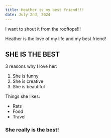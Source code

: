 ```yaml
---
title: Heather is my best friend!!!
date: July 2nd, 2024
---
```


I want to shout it from the rooftops!!!

Heather is the love of my life and my best friend!

## SHE IS THE BEST

3 reasons why I love her:

1. She is funny
2. She is creative
3. She is beautiful

Things she likes:

- Rats
- Food
- Travel

### She really is the best!